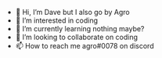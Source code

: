 - 👋 Hi, I’m Dave but I also go by Agro
- 👀 I’m interested in coding
- 🌱 I’m currently learning nothing maybe?
- 💞️ I’m looking to collaborate on coding
- 📫 How to reach me agro#0078 on discord

<!---
agro28/agro28 is a ✨ special ✨ repository because its `README.md` (this file) appears on your GitHub profile.
You can click the Preview link to take a look at your changes.
--->

